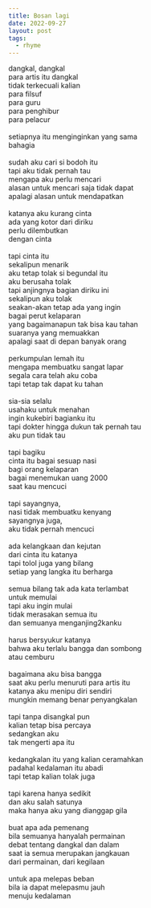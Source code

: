 ```yaml
---
title: Bosan lagi
date: 2022-09-27
layout: post
tags:
  - rhyme
---
```


<div><div>dangkal, dangkal</div><div>para artis itu dangkal</div><div>tidak terkecuali kalian&nbsp;</div><div>para filsuf</div><div>para guru</div><div>para penghibur</div><div>para pelacur</div><div><br /></div><div>setiapnya itu menginginkan yang sama</div><div>bahagia</div><div><br /></div><div>sudah aku cari si bodoh itu</div><div>tapi aku tidak pernah tau</div><div>mengapa aku perlu mencari</div><div>alasan untuk mencari saja tidak dapat</div><div>apalagi alasan untuk mendapatkan</div><div><br /></div><div>katanya aku kurang cinta</div><div>ada yang kotor dari diriku</div><div>perlu dilembutkan</div><div>dengan cinta</div><div><br /></div><div>tapi cinta itu</div><div>sekalipun menarik</div><div>aku tetap tolak si begundal itu</div><div>aku berusaha tolak</div><div>tapi anjingnya bagian diriku ini</div><div>sekalipun aku tolak</div><div>seakan-akan tetap ada yang ingin</div><div>bagai perut kelaparan</div><div>yang bagaimanapun tak bisa kau tahan</div><div>suaranya yang memuakkan</div><div>apalagi saat di depan banyak orang</div><div><br /></div><div>perkumpulan lemah itu</div><div>mengapa membuatku sangat lapar</div><div>segala cara telah aku coba</div><div>tapi tetap tak dapat ku tahan</div><div><br /></div><div>sia-sia selalu</div><div>usahaku untuk menahan</div><div>ingin kukebiri bagianku itu</div><div>tapi dokter hingga dukun tak pernah tau</div><div>aku pun tidak tau</div><div><br /></div><div>tapi bagiku</div><div>cinta itu bagai sesuap nasi&nbsp;</div><div>bagi orang kelaparan</div><div>bagai menemukan uang 2000&nbsp;</div><div>saat kau mencuci</div><div><br /></div><div>tapi sayangnya,&nbsp;</div><div>nasi tidak membuatku kenyang</div><div>sayangnya juga,</div><div>aku tidak pernah mencuci</div><div><br /></div><div>ada kelangkaan dan kejutan</div><div>dari cinta itu katanya</div><div>tapi tolol juga yang bilang</div><div>setiap yang langka itu berharga</div><div><br /></div><div>semua bilang tak ada kata terlambat</div><div>untuk memulai</div><div>tapi aku ingin mulai&nbsp;</div><div>tidak merasakan semua itu</div><div>dan semuanya menganjing2kanku</div><div><br /></div><div>harus bersyukur katanya</div><div>bahwa aku terlalu bangga dan sombong</div><div>atau cemburu</div><div><br /></div><div>bagaimana aku bisa bangga</div><div>saat aku perlu menuruti para artis itu</div><div>katanya aku menipu diri sendiri</div><div>mungkin memang benar penyangkalan</div><div><br /></div><div>tapi tanpa disangkal pun</div><div>kalian tetap bisa percaya</div><div>sedangkan aku</div><div>tak mengerti apa itu</div><div><br /></div><div>kedangkalan itu yang kalian ceramahkan</div><div>padahal kedalaman itu abadi</div><div>tapi tetap kalian tolak juga</div><div><br /></div><div>tapi karena hanya sedikit</div><div>dan aku salah satunya</div><div>maka hanya aku yang dianggap gila</div><div><br /></div><div>buat apa ada pemenang&nbsp;</div><div>bila semuanya hanyalah permainan</div><div>debat tentang dangkal dan dalam</div><div>saat ia semua merupakan jangkauan</div><div>dari permainan, dari kegilaan</div><div><br /></div><div>untuk apa melepas beban</div><div>bila ia dapat melepasmu jauh</div><div>menuju kedalaman</div></div>
